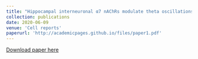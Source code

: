 ```yaml
---
title: "Hippocampal interneuronal α7 nAChRs modulate theta oscillations in freely moving mice"
collection: publications
date: 2020-06-09
venue: 'Cell reports'
paperurl: 'http://academicpages.github.io/files/paper1.pdf'
---
```


[Download paper here](http://academicpages.github.io/files/paper1.pdf)
